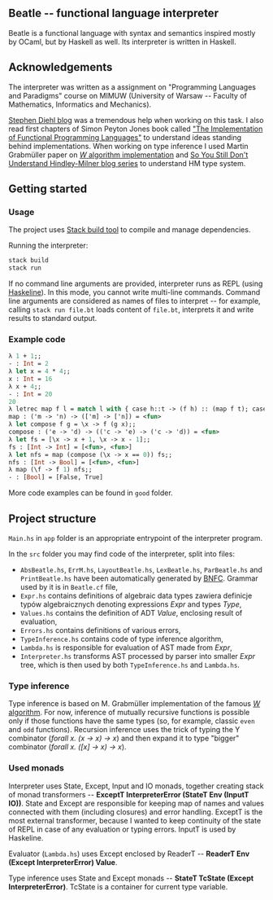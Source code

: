 ## Beatle -- functional language interpreter

Beatle is a functional language with syntax and semantics inspired mostly by OCaml, but by Haskell as well. Its interpreter is written in Haskell.

## Acknowledgements

The interpreter was written as a assignment on "Programming Languages and Paradigms" course on MIMUW (University of Warsaw -- Faculty of Mathematics, Informatics and Mechanics).

[Stephen Diehl blog](http://dev.stephendiehl.com/fun/) was a tremendous help when working on this task. I also read first chapters of Simon Peyton Jones book called ["The Implementation of Functional Programming Languages"](https://www.microsoft.com/en-us/research/publication/the-implementation-of-functional-programming-languages/) to understand ideas standing behind implementations.
When working on type inference I used Martin Grabmüller paper on [*W* algorithm implementation](http://citeseerx.ist.psu.edu/viewdoc/download?doi=10.1.1.65.7733&rep=rep1&type=pdf) and [So You Still Don't Understand Hindley-Milner blog series](https://legacy-blog.akgupta.ca/blog/2013/05/14/so-you-still-dont-understand-hindley-milner/) to understand HM type system.

## Getting started
### Usage
The project uses [Stack build tool](https://www.haskellstack.org) to compile and manage dependencies.

Running the interpreter:
```bash
stack build
stack run
```

If no command line arguments are provided, interpreter runs as REPL (using [Haskeline](http://hackage.haskell.org/package/haskeline)). In this mode, you cannot write multi-line commands.
Command line arguments are considered as names of files to interpret -- for example, calling `stack run file.bt` loads content of `file.bt`, interprets it and write results to standard output.

### Example code
```ocaml
λ 1 + 1;;
- : Int = 2
λ let x = 4 * 4;;
x : Int = 16
λ x + 4;;
- : Int = 20
20
λ letrec map f l = match l with { case h::t -> (f h) :: (map f t); case [] -> [] };;
map : ('m -> 'n) -> (['m] -> ['n]) = <fun>
λ let compose f g = \x -> f (g x);;
compose : ('e -> 'd) -> (('c -> 'e) -> ('c -> 'd)) = <fun>
λ let fs = [\x -> x + 1, \x -> x - 1];;
fs : [Int -> Int] = [<fun>, <fun>]
λ let nfs = map (compose (\x -> x == 0)) fs;;
nfs : [Int -> Bool] = [<fun>, <fun>]
λ map (\f -> f 1) nfs;;
- : [Bool] = [False, True]
```
More code examples can be found in `good` folder.

## Project structure
`Main.hs` in `app` folder is an appropriate entrypoint of the interpreter program.

In the `src` folder you may find code of the interpreter, split into files:
- `AbsBeatle.hs`, `ErrM.hs`, `LayoutBeatle.hs`, `LexBeatle.hs`, `ParBeatle.hs` and `PrintBeatle.hs` have been automatically generated by [BNFC](https://bnfc.digitalgrammars.com). Grammar used by it is in `Beatle.cf` file,
 - `Expr.hs` contains definitions of algebraic data types  zawiera definicje typów algebraicznych denoting expressions *Expr* and types *Type*,
 - `Values.hs` contains the definition of ADT *Value*, enclosing result of evaluation,
 - `Errors.hs` contains definitions of various errors,
 - `TypeInference.hs` contains code of type inference algorithm,
 - `Lambda.hs` is responsible for evaluation of AST made from *Expr*,
 - `Interpreter.hs` transforms AST processed by parser into smaller *Expr* tree, which is then used by both `TypeInference.hs` and `Lambda.hs`.

### Type inference

Type inference is based on M. Grabmüller implementation of the famous [*W* algorithm](http://citeseerx.ist.psu.edu/viewdoc/download?doi=10.1.1.65.7733&rep=rep1&type=pdf).
For now, inference of mutually recursive functions is possible only if those functions have the same types (so, for example, classic `even` and `odd` functions). Recursion inference uses the trick of typing the Y combinator (*forall x. (x -> x) -> x*) and then expand it to type "bigger" combinator (*forall x. ([x] -> x) -> x*).

### Used monads

Interpreter uses State, Except, Input and IO monads, together creating stack of monad transformers -- **ExceptT  InterpreterError (StateT  Env (InputT  IO))**. State and Except are responsible for keeping map of names and values connected with them (including closures) and error handling.
ExceptT is the most external transformer, because I wanted to keep  continuity of the state of REPL in case of any evaluation or typing errors.
InputT is used by Haskeline.

Evaluator (`Lambda.hs`) uses Except enclosed by ReaderT -- **ReaderT  Env (Except  InterpreterError) Value**.

Type inference uses State and Except monads -- **StateT  TcState (Except  InterpreterError)**. TcState is a container for current type variable.
